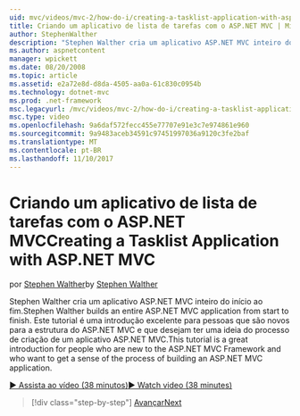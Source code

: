 ```yaml
---
uid: mvc/videos/mvc-2/how-do-i/creating-a-tasklist-application-with-aspnet-mvc
title: Criando um aplicativo de lista de tarefas com o ASP.NET MVC | Microsoft Docs
author: StephenWalther
description: "Stephen Walther cria um aplicativo ASP.NET MVC inteiro do início ao fim. Este tutorial é uma introdução excelente para as pessoas que são novas para o MV ASP.NET..."
ms.author: aspnetcontent
manager: wpickett
ms.date: 08/20/2008
ms.topic: article
ms.assetid: e2a72e8d-d8da-4505-aa0a-61c830c0954b
ms.technology: dotnet-mvc
ms.prod: .net-framework
msc.legacyurl: /mvc/videos/mvc-2/how-do-i/creating-a-tasklist-application-with-aspnet-mvc
msc.type: video
ms.openlocfilehash: 9a6daf572fecc455e77707e91e3c7e974861e960
ms.sourcegitcommit: 9a9483aceb34591c97451997036a9120c3fe2baf
ms.translationtype: MT
ms.contentlocale: pt-BR
ms.lasthandoff: 11/10/2017
---
```

<a name="creating-a-tasklist-application-with-aspnet-mvc"></a><span data-ttu-id="33019-104">Criando um aplicativo de lista de tarefas com o ASP.NET MVC</span><span class="sxs-lookup"><span data-stu-id="33019-104">Creating a Tasklist Application with ASP.NET MVC</span></span>
====================
<span data-ttu-id="33019-105">por [Stephen Walther](https://github.com/StephenWalther)</span><span class="sxs-lookup"><span data-stu-id="33019-105">by [Stephen Walther](https://github.com/StephenWalther)</span></span>

<span data-ttu-id="33019-106">Stephen Walther cria um aplicativo ASP.NET MVC inteiro do início ao fim.</span><span class="sxs-lookup"><span data-stu-id="33019-106">Stephen Walther builds an entire ASP.NET MVC application from start to finish.</span></span> <span data-ttu-id="33019-107">Este tutorial é uma introdução excelente para pessoas que são novos para a estrutura do ASP.NET MVC e que desejam ter uma ideia do processo de criação de um aplicativo ASP.NET MVC.</span><span class="sxs-lookup"><span data-stu-id="33019-107">This tutorial is a great introduction for people who are new to the ASP.NET MVC Framework and who want to get a sense of the process of building an ASP.NET MVC application.</span></span>

[<span data-ttu-id="33019-108">&#9654; Assista ao vídeo (38 minutos)</span><span class="sxs-lookup"><span data-stu-id="33019-108">&#9654; Watch video (38 minutes)</span></span>](https://channel9.msdn.com/Blogs/ASP-NET-Site-Videos/creating-a-tasklist-application-with-aspnet-mvc)

>[!div class="step-by-step"]
[<span data-ttu-id="33019-109">Avançar</span><span class="sxs-lookup"><span data-stu-id="33019-109">Next</span></span>](creating-a-movie-database-application-in-15-minutes-with-aspnet-mvc.md)
